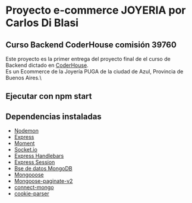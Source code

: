 # Proyecto e-commerce JOYERIA por Carlos Di Blasi

## Curso Backend CoderHouse comisión 39760

Este proyecto es la primer entrega del proyecto final de el curso de Backend dictado en [CoderHouse](https://www.coderhouse.com).\
Es un Ecommerce de la Joyería PUGA de la ciudad de Azul, Provincia de Buenos Aires.\

## Ejecutar con npm start

## Dependencias instaladas

- [Nodemon](https://nodemon.io/)
- [Express](https://expressjs.com/)
- [Moment](https://momentjs.com/)
- [Socket.io](https://socket.io/)
- [Express Handlebars](https://www.npmjs.com/package/express-handlebars)
- [Express Session](https://www.npmjs.com/package/express-session)
- [Bse de datos MongoDB](https://www.mongodb.com/)
- [Mongooose](https://www.npmjs.com/package/mongoose)
- [Mongoose-paginate-v2](https://www.npmjs.com/package/mongoose-paginate-v2)
- [connect-mongo](https://www.npmjs.com/package/connect-mongo)
- [cookie-parser](https://www.npmjs.com/package/cookie-parser)